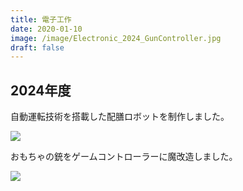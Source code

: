 ```yaml
---
title: 電子工作
date: 2020-01-10
image: /image/Electronic_2024_GunController.jpg
draft: false
---
```

## 2024年度

自動運転技術を搭載した配膳ロボットを制作しました。  

![](/image/Electronic_2024_SLAMrobot.jpg)  

おもちゃの銃をゲームコントローラーに魔改造しました。  

![](/image/Electronic_2024_GunController.jpg)  
